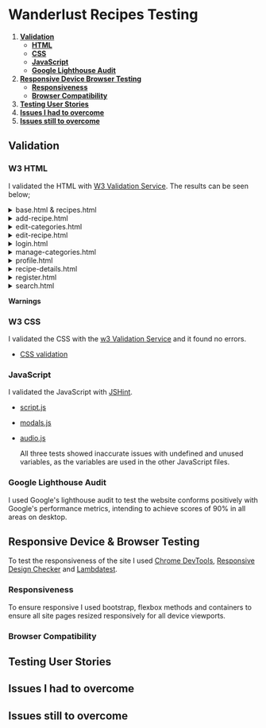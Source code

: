 # Wanderlust Recipes Testing

1. [**Validation**](testing.md#validation)
   * [**HTML**](testing.md#w3-html)
   * [**CSS**](testing.md#w3-css)
   * [**JavaScript**](testing.md#javascript)
   * [**Google Lighthouse Audit**](testing.md#google-lighthouse-audit)
2. [**Responsive Device Browser Testing**](testing.md#responsive-device--browser-testing)
   * [**Responsiveness**](testing.md#responsiveness)
   * [**Browser Compatibility**](testing.md#browser-compatibility)
3. [**Testing User Stories**](testing.md#testing-user-stories)
4. [**Issues I had to overcome**](testing.md#issues-i-had-to-overcome)
5. [**Issues still to overcome**](testing.md#issues-still-to-overcome)

## Validation

### W3 HTML

I validated the HTML with [W3 Validation Service](https://validator.w3.org/). The results can be seen below;

<details>
<summary>base.html & recipes.html</summary>

![Base & Recipes](assets/validation/html/recipes.PNG)
</details>
<details>
<summary>add-recipe.html</summary>

![Base & Recipes](assets/validation/html/add-recipe.PNG)
</details>
<details>
<summary>edit-categories.html</summary>

![Base & Recipes](assets/validation/html/edit-categories.PNG)
</details>
<details>
<summary>edit-recipe.html</summary>

![Base & Recipes](assets/validation/html/edit-recipe.PNG)
</details>
<details>
<summary>login.html</summary>

![Base & Recipes](assets/validation/html/login.PNG)
</details>
<details>
<summary>manage-categories.html</summary>

![Base & Recipes](assets/validation/html/manage-categories.PNG)
</details>
<details>
<summary>profile.html</summary>

![Base & Recipes](assets/validation/html/profile.PNG)
</details>
<details>
<summary>recipe-details.html</summary>

![Base & Recipes](assets/validation/html/recipe-details.PNG)
</details>
<details>
<summary>register.html</summary>

![Base & Recipes](assets/validation/html/register.PNG)
</details>
<details>
<summary>search.html</summary>

![Base & Recipes](assets/validation/html/search.PNG)
</details>



  **Warnings**

### W3 CSS

I validated the CSS with the [w3 Validation Service](https://jigsaw.w3.org/css-validator/) and it found no errors.

* [CSS validation](testing.md)

### JavaScript

I validated the JavaScript with [JSHint](https://jshint.com/).

* [script.js](testing.md)
* [modals.js](testing.md)
* [audio.js](testing.md)

  All three tests showed inaccurate issues with undefined and unused variables, as the variables are used in the other JavaScript files.

### Google Lighthouse Audit

I used Google's lighthouse audit to test the website conforms positively with Google's performance metrics, intending to achieve scores of 90% in all areas on desktop.

## Responsive Device & Browser Testing

To test the responsiveness of the site I used [Chrome DevTools](https://developers.google.com/web/tools/chrome-devtools), [Responsive Design Checker](https://www.responsivedesignchecker.com/) and [Lambdatest](https://www.lambdatest.com/).

### Responsiveness

To ensure responsive I used bootstrap, flexbox methods and containers to ensure all site pages resized responsively for all device viewports.

### Browser Compatibility

## Testing User Stories

## Issues I had to overcome

## Issues still to overcome

